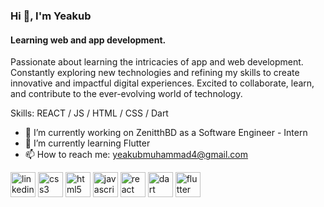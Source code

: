 ### Hi 👋, I'm Yeakub
#### Learning web and app development.
Passionate about learning the intricacies of app and web development. Constantly exploring new technologies and refining my skills to create innovative and impactful digital experiences. Excited to collaborate, learn, and contribute to the ever-evolving world of technology.

Skills: REACT / JS / HTML / CSS / Dart

- 🔭 I’m currently working on ZenitthBD as a Software Engineer - Intern 
- 🌱 I’m currently learning Flutter 
- 📫 How to reach me: yeakubmuhammad4@gmail.com 


[<img src='https://cdn.jsdelivr.net/npm/simple-icons@3.0.1/icons/linkedin.svg' alt='linkedin' height='40'>](https://www.linkedin.com/in/md-yeakub-427758246/)  [<img src='https://cdn.jsdelivr.net/npm/simple-icons@3.0.1/icons/css3.svg' alt='css3' height='40'>](https://upload.wikimedia.org/wikipedia/commons/thumb/d/d5/CSS3_logo_and_wordmark.svg/1452px-CSS3_logo_and_wordmark.svg.png)  [<img src='https://cdn.jsdelivr.net/npm/simple-icons@3.0.1/icons/html5.svg' alt='html5' height='40'>](https://seeklogo.com/images/H/html5-without-wordmark-color-logo-14D252D878-seeklogo.com.png)  [<img src='https://cdn.jsdelivr.net/npm/simple-icons@3.0.1/icons/javascript.svg' alt='javascript' height='40'>](https://upload.wikimedia.org/wikipedia/commons/6/6a/JavaScript-logo.png)  [<img src='https://cdn.jsdelivr.net/npm/simple-icons@3.0.1/icons/react.svg' alt='react' height='40'>](https://upload.wikimedia.org/wikipedia/commons/thumb/a/a7/React-icon.svg/2300px-React-icon.svg.png)  [<img src='https://cdn.jsdelivr.net/npm/simple-icons@3.0.1/icons/dart.svg' alt='dart' height='40'>](https://www.google.com/url?sa=i&url=https%3A%2F%2Fdart.dev%2F&psig=AOvVaw2utTravSAz-w-I8PEJTjQN&ust=1714036142170000&source=images&cd=vfe&opi=89978449&ved=0CBIQjRxqFwoTCJjyrMDA2oUDFQAAAAAdAAAAABAE)  [<img src='https://cdn.jsdelivr.net/npm/simple-icons@3.0.1/icons/flutter.svg' alt='flutter' height='40'>](https://storage.googleapis.com/cms-storage-bucket/c823e53b3a1a7b0d36a9.png)  


